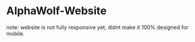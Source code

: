 # AlphaWolf-Website
note: website is not fully responsive yet, didnt make it 100% designed for mobile.
